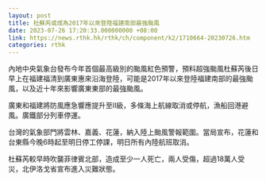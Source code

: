 ```yaml
---
layout: post
title: 杜蘇芮或成為2017年以來登陸福建南部最強颱風
date: 2023-07-26 17:20:33.000000000 +08:00
link: https://news.rthk.hk/rthk/ch/component/k2/1710664-20230726.htm
categories: rthk
---
```


內地中央氣象台發布今年首個最高級別的颱風紅色預警，預料超強颱風杜蘇芮後日早上在福建福清到廣東惠來沿海登陸，可能是2017年以來登陸福建南部的最強颱風，以及近十年來影響廣東東部的最強颱風。

廣東和福建將防風應急響應提升至II級，多條海上航線取消或停航，漁船回港避風。廣鐵部分列車停運。

台灣的氣象部門將雲林、嘉義、花蓮，納入陸上颱風警報範圍。當局宣布，花蓮和台東縣今晚6時起至明日停工停課，明日所有內陸航班取消。

杜蘇芮較早時吹襲菲律賓北部，造成至少一人死亡，兩人受傷，超過18萬人受災，北伊洛戈省宣布進入災難狀態。
